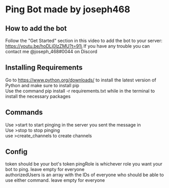 # Ping Bot made by joseph468

## How to add the bot
Follow the "Get Started" section in this video to add the bot to your server: https://youtu.be/hoDLj0IzZMU?t=91\
If you have any trouble you can contact me @joseph_468#0044 on Discord

## Installing Requirements
Go to https://www.python.org/downloads/ to install the latest version of Python and make sure to install pip\
Use the command pip install -r requirements.txt while in the terminal to install the necessary packages

## Commands
Use >start to start pinging in the server you sent the message in\
Use >stop to stop pinging\
use >create_channels to create channels

## Config
token should be your bot's token
pingRole is whichever role you want your bot to ping. leave empty for everyone\
authorizedUsers is an array with the IDs of everyone who should be able to use either command. leave empty for everyone
